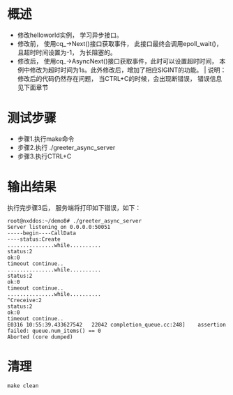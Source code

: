 # 概述
- 修改helloworld实例， 学习异步接口。
- 修改前， 使用cq_-\>Next()接口获取事件， 此接口最终会调用epoll_wait()， 且超时时间设置为-1， 为长阻塞的。
- 修改后， 使用cq_-\>AsyncNext()接口获取事件，此时可以设置超时时间， 本例中修改为超时时间为1s。此外修改后，增加了相应SIGINT的功能。 
| 说明：修改后的代码仍然存在问题， 当CTRL+C的时候，会出现断错误， 错误信息见下面章节
# 测试步骤
- 步骤1.执行make命令
- 步骤2.执行 ./greeter_async_server
- 步骤3.执行CTRL+C
# 输出结果
执行完步骤3后， 服务端将打印如下错误，如下：
```
root@nxddos:~/demo8# ./greeter_async_server
Server listening on 0.0.0.0:50051
-----begin----CallData
----status:Create
...............while..........
status:2
ok:0
timeout continue..
...............while..........
status:2
ok:0
timeout continue..
...............while..........
^Creceive:2
status:2
ok:0
timeout continue..
E0316 10:55:39.433627542   22042 completion_queue.cc:248]    assertion failed: queue.num_items() == 0
Aborted (core dumped)
```
# 清理
```
make clean
```
